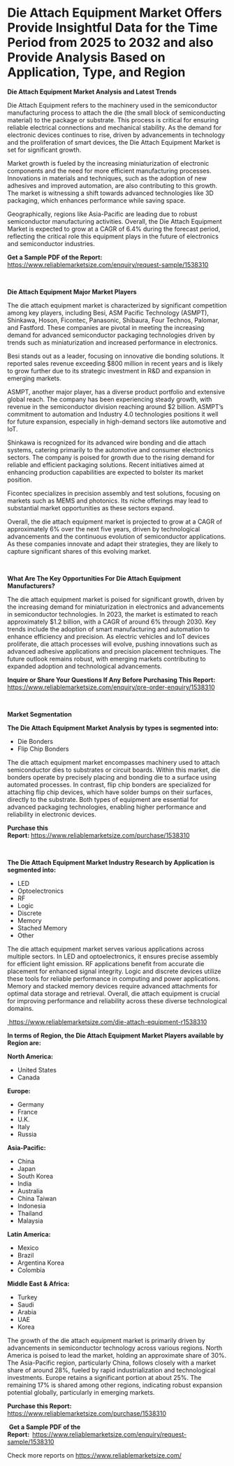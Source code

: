 <p><h1>Die Attach Equipment Market Offers Provide Insightful Data for the Time Period from 2025 to 2032 and also Provide Analysis Based on Application, Type, and Region</h1></p><p><strong>Die Attach Equipment Market Analysis and Latest Trends</strong></p>
<p><p>Die Attach Equipment refers to the machinery used in the semiconductor manufacturing process to attach the die (the small block of semiconducting material) to the package or substrate. This process is critical for ensuring reliable electrical connections and mechanical stability. As the demand for electronic devices continues to rise, driven by advancements in technology and the proliferation of smart devices, the Die Attach Equipment Market is set for significant growth.</p><p>Market growth is fueled by the increasing miniaturization of electronic components and the need for more efficient manufacturing processes. Innovations in materials and techniques, such as the adoption of new adhesives and improved automation, are also contributing to this growth. The market is witnessing a shift towards advanced technologies like 3D packaging, which enhances performance while saving space.</p><p>Geographically, regions like Asia-Pacific are leading due to robust semiconductor manufacturing activities. Overall, the Die Attach Equipment Market is expected to grow at a CAGR of 6.4% during the forecast period, reflecting the critical role this equipment plays in the future of electronics and semiconductor industries.</p></p>
<p><strong>Get a Sample PDF of the Report:&nbsp;</strong> <a href="https://www.reliablemarketsize.com/enquiry/request-sample/1538310?utm_campaign=2890&utm_medium=2&utm_source=Github&utm_content=ia&utm_term=10042025&utm_id=die-attach-equipment">https://www.reliablemarketsize.com/enquiry/request-sample/1538310</a></p>
<p>&nbsp;</p>
<p><strong>Die Attach Equipment Major Market Players</strong></p>
<p><p>The die attach equipment market is characterized by significant competition among key players, including Besi, ASM Pacific Technology (ASMPT), Shinkawa, Hoson, Ficontec, Panasonic, Shibaura, Four Technos, Palomar, and Fastford. These companies are pivotal in meeting the increasing demand for advanced semiconductor packaging technologies driven by trends such as miniaturization and increased performance in electronics.</p><p>Besi stands out as a leader, focusing on innovative die bonding solutions. It reported sales revenue exceeding $800 million in recent years and is likely to grow further due to its strategic investment in R&D and expansion in emerging markets.</p><p>ASMPT, another major player, has a diverse product portfolio and extensive global reach. The company has been experiencing steady growth, with revenue in the semiconductor division reaching around $2 billion. ASMPT’s commitment to automation and Industry 4.0 technologies positions it well for future expansion, especially in high-demand sectors like automotive and IoT.</p><p>Shinkawa is recognized for its advanced wire bonding and die attach systems, catering primarily to the automotive and consumer electronics sectors. The company is poised for growth due to the rising demand for reliable and efficient packaging solutions. Recent initiatives aimed at enhancing production capabilities are expected to bolster its market position.</p><p>Ficontec specializes in precision assembly and test solutions, focusing on markets such as MEMS and photonics. Its niche offerings may lead to substantial market opportunities as these sectors expand.</p><p>Overall, the die attach equipment market is projected to grow at a CAGR of approximately 6% over the next five years, driven by technological advancements and the continuous evolution of semiconductor applications. As these companies innovate and adapt their strategies, they are likely to capture significant shares of this evolving market.</p></p>
<p>&nbsp;</p>
<p><strong>What Are The Key Opportunities For Die Attach Equipment Manufacturers?</strong></p>
<p><p>The die attach equipment market is poised for significant growth, driven by the increasing demand for miniaturization in electronics and advancements in semiconductor technologies. In 2023, the market is estimated to reach approximately $1.2 billion, with a CAGR of around 6% through 2030. Key trends include the adoption of smart manufacturing and automation to enhance efficiency and precision. As electric vehicles and IoT devices proliferate, die attach processes will evolve, pushing innovations such as advanced adhesive applications and precision placement techniques. The future outlook remains robust, with emerging markets contributing to expanded adoption and technological advancements.</p></p>
<p><strong>Inquire or Share Your Questions If Any Before Purchasing This Report:</strong> <a href="https://www.reliablemarketsize.com/enquiry/pre-order-enquiry/1538310?utm_campaign=2890&utm_medium=2&utm_source=Github&utm_content=ia&utm_term=10042025&utm_id=die-attach-equipment">https://www.reliablemarketsize.com/enquiry/pre-order-enquiry/1538310</a></p>
<p>&nbsp;</p>
<p><strong>Market Segmentation</strong></p>
<p><strong>The Die Attach Equipment Market Analysis by types is segmented into:</strong></p>
<p><ul><li>Die Bonders</li><li>Flip Chip Bonders</li></ul></p>
<p><p>The die attach equipment market encompasses machinery used to attach semiconductor dies to substrates or circuit boards. Within this market, die bonders operate by precisely placing and bonding die to a surface using automated processes. In contrast, flip chip bonders are specialized for attaching flip chip devices, which have solder bumps on their surfaces, directly to the substrate. Both types of equipment are essential for advanced packaging technologies, enabling higher performance and reliability in electronic devices.</p></p>
<p><strong>Purchase this Report:&nbsp;</strong><a href="https://www.reliablemarketsize.com/purchase/1538310?utm_campaign=2890&utm_medium=2&utm_source=Github&utm_content=ia&utm_term=10042025&utm_id=die-attach-equipment">https://www.reliablemarketsize.com/purchase/1538310</a></p>
<p>&nbsp;</p>
<p><strong>The Die Attach Equipment Market Industry Research by Application is segmented into:</strong></p>
<p><ul><li>LED</li><li>Optoelectronics</li><li>RF</li><li>Logic</li><li>Discrete</li><li>Memory</li><li>Stached Memory</li><li>Other</li></ul></p>
<p><p>The die attach equipment market serves various applications across multiple sectors. In LED and optoelectronics, it ensures precise assembly for efficient light emission. RF applications benefit from accurate die placement for enhanced signal integrity. Logic and discrete devices utilize these tools for reliable performance in computing and power applications. Memory and stacked memory devices require advanced attachments for optimal data storage and retrieval. Overall, die attach equipment is crucial for improving performance and reliability across these diverse technological domains.</p></p>
<p><a href="https://www.reliablemarketsize.com/die-attach-equipment-r1538310?utm_campaign=2890&utm_medium=2&utm_source=Github&utm_content=ia&utm_term=10042025&utm_id=die-attach-equipment">&nbsp;https://www.reliablemarketsize.com/die-attach-equipment-r1538310</a></p>
<p><strong>In terms of Region, the Die Attach Equipment Market Players available by Region are:</strong></p>
<p>
    <p> <strong> North America: </strong>
        <ul>
            <li>United States</li>
            <li>Canada</li>
        </ul>
        </p> 
    <p> <strong> Europe: </strong>
        <ul>
            <li>Germany</li>
            <li>France</li>
            <li>U.K.</li>
            <li>Italy</li>
            <li>Russia</li>
        </ul>
        </p> 
    <p> <strong> Asia-Pacific: </strong>
        <ul>
            <li>China</li>
            <li>Japan</li>
            <li>South Korea</li>
            <li>India</li>
            <li>Australia</li>
            <li>China Taiwan</li>
            <li>Indonesia</li>
            <li>Thailand</li>
            <li>Malaysia</li>
        </ul>
        </p> 
    <p> <strong> Latin America: </strong>
        <ul>
            <li>Mexico</li>
            <li>Brazil</li>
            <li>Argentina Korea</li>
            <li>Colombia</li>
        </ul>
        </p> 
    <p> <strong> Middle East & Africa: </strong>
        <ul>
            <li>Turkey</li>
            <li>Saudi</li>
            <li>Arabia</li>
            <li>UAE</li>
            <li>Korea</li>
        </ul>
    </p>
    </p>
<p><p>The growth of the die attach equipment market is primarily driven by advancements in semiconductor technology across various regions. North America is poised to lead the market, holding an approximate share of 30%. The Asia-Pacific region, particularly China, follows closely with a market share of around 28%, fueled by rapid industrialization and technological investments. Europe retains a significant portion at about 25%. The remaining 17% is shared among other regions, indicating robust expansion potential globally, particularly in emerging markets.</p></p>
<p><strong>Purchase this Report: </strong><a href="https://www.reliablemarketsize.com/purchase/1538310?utm_campaign=2890&utm_medium=2&utm_source=Github&utm_content=ia&utm_term=10042025&utm_id=die-attach-equipment">https://www.reliablemarketsize.com/purchase/1538310</a></p>
<p>&nbsp;<strong>Get a Sample PDF of the Report:&nbsp;&nbsp;</strong><a href="https://www.reliablemarketsize.com/enquiry/request-sample/1538310?utm_campaign=2890&utm_medium=2&utm_source=Github&utm_content=ia&utm_term=10042025&utm_id=die-attach-equipment">https://www.reliablemarketsize.com/enquiry/request-sample/1538310</a></p>
<p><strong></strong></p>
<p>Check more reports on <a href="https://www.reliablemarketsize.com/?utm_campaign=2890&utm_medium=2&utm_source=Github&utm_content=ia&utm_term=10042025&utm_id=die-attach-equipment">https://www.reliablemarketsize.com/</a></p>